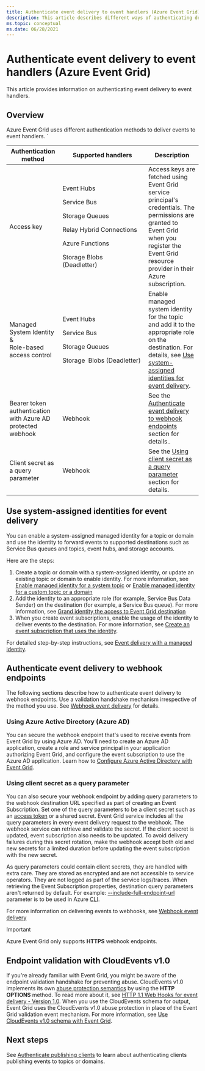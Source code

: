 ```yaml
---
title: Authenticate event delivery to event handlers (Azure Event Grid)
description: This article describes different ways of authenticating delivery to event handlers in Azure Event Grid. 
ms.topic: conceptual
ms.date: 06/28/2021
---
```


# Authenticate event delivery to event handlers (Azure Event Grid)
This article provides information on authenticating event delivery to event handlers. 

## Overview
Azure Event Grid uses different authentication methods to deliver events to event handlers. `

| Authentication method | Supported handlers | Description  |
|--|--|--|
Access key | <p>Event Hubs</p><p>Service Bus</p><p>Storage Queues</p><p>Relay Hybrid Connections</p><p>Azure Functions</p><p>Storage Blobs (Deadletter)&nbsp;&nbsp;&nbsp;&nbsp;&nbsp;&nbsp;&nbsp;&nbsp;&nbsp;&nbsp;&nbsp;&nbsp;&nbsp;&nbsp;&nbsp;&nbsp;&nbsp;&nbsp;&nbsp;&nbsp;&nbsp;&nbsp;&nbsp;&nbsp;&nbsp;&nbsp;&nbsp;</p> | Access keys are fetched using Event Grid service principal's credentials. The permissions are granted to Event Grid when you register the Event Grid resource provider in their Azure subscription. |  
Managed System Identity <br/>&<br/> Role-based access control | <p>Event Hubs</p><p>Service Bus</p><p>Storage Queues</p><p>Storage  Blobs (Deadletter)</p></li></ul> | Enable managed system identity for the topic and add it to the appropriate role on the destination. For details, see [Use system-assigned identities for event delivery](#use-system-assigned-identities-for-event-delivery).  |
|Bearer token authentication with Azure AD protected webhook | Webhook | See the [Authenticate event delivery to webhook endpoints](#authenticate-event-delivery-to-webhook-endpoints) section for details.. |
Client secret as a query parameter | Webhook | See the [Using client secret as a query parameter](#using-client-secret-as-a-query-parameter) section for details. |

## Use system-assigned identities for event delivery
You can enable a system-assigned managed identity for a topic or domain and use the identity to forward events to supported destinations such as Service Bus queues and topics, event hubs, and storage accounts.

Here are the steps: 

1. Create a topic or domain with a system-assigned identity, or update an existing topic or domain to enable identity. For more information, see [Enable managed identity for a system topic](enable-identity-system-topics.md) or [Enable managed identity for a custom topic or a domain](enable-identity-custom-topics-domains.md)
1. Add the identity to an appropriate role (for example, Service Bus Data Sender) on the destination (for example, a Service Bus queue). For more information, see [Grand identity the access to Event Grid destination](add-identity-roles.md)
1. When you create event subscriptions, enable the usage of the identity to deliver events to the destination. For more information, see [Create an event subscription that uses the identity](managed-service-identity.md). 

For detailed step-by-step instructions, see [Event delivery with a managed identity](managed-service-identity.md).


## Authenticate event delivery to webhook endpoints
The following sections describe how to authenticate event delivery to webhook endpoints. Use a validation handshake mechanism irrespective of the method you use. See [Webhook event delivery](webhook-event-delivery.md) for details. 


### Using Azure Active Directory (Azure AD)
You can secure the webhook endpoint that's used to receive events from Event Grid by using Azure AD. You'll need to create an Azure AD application, create a role and service principal in your application authorizing Event Grid, and configure the event subscription to use the Azure AD application. Learn how to [Configure Azure Active Directory with Event Grid](secure-webhook-delivery.md).

### Using client secret as a query parameter
You can also secure your webhook endpoint by adding query parameters to the webhook destination URL specified as part of creating an Event Subscription. Set one of the query parameters to be a client secret such as an [access token](https://en.wikipedia.org/wiki/Access_token) or a shared secret. Event Grid service includes all the query parameters in every event delivery request to the webhook. The webhook service can retrieve and validate the secret. If the client secret is updated, event subscription also needs to be updated. To avoid delivery failures during this secret rotation, make the webhook accept both old and new secrets for a limited duration before updating the event subscription with the new secret. 

As query parameters could contain client secrets, they are handled with extra care. They are stored as encrypted and are not accessible to service operators. They are not logged as part of the service logs/traces. When retrieving the Event Subscription properties, destination query parameters aren't returned by default. For example: [--include-full-endpoint-url](/cli/azure/eventgrid/event-subscription#az-eventgrid-event-subscription-show) parameter is to be used in Azure [CLI](/cli/azure).

For more information on delivering events to webhooks, see [Webhook event delivery](webhook-event-delivery.md)

> [!IMPORTANT]
> Azure Event Grid only supports **HTTPS** webhook endpoints. 

## Endpoint validation with CloudEvents v1.0
If you're already familiar with Event Grid, you might be aware of the endpoint validation handshake for preventing abuse. CloudEvents v1.0 implements its own [abuse protection semantics](webhook-event-delivery.md) by using the **HTTP OPTIONS** method. To read more about it, see [HTTP 1.1 Web Hooks for event delivery - Version 1.0](https://github.com/cloudevents/spec/blob/v1.0/http-webhook.md#4-abuse-protection). When you use the CloudEvents schema for output, Event Grid uses the CloudEvents v1.0 abuse protection in place of the Event Grid validation event mechanism. For more information, see [Use CloudEvents v1.0 schema with Event Grid](cloudevents-schema.md). 


## Next steps
See [Authenticate publishing clients](security-authenticate-publishing-clients.md) to learn about authenticating clients publishing events to topics or domains. 
